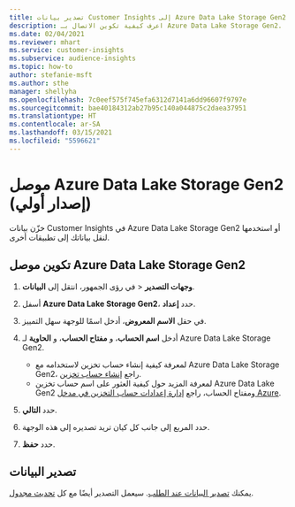 ```yaml
---
title: تصدير بيانات Customer Insights إلى Azure Data Lake Storage Gen2
description: اعرف كيفية تكوين الاتصال بـ Azure Data Lake Storage Gen2.
ms.date: 02/04/2021
ms.reviewer: mhart
ms.service: customer-insights
ms.subservice: audience-insights
ms.topic: how-to
author: stefanie-msft
ms.author: sthe
manager: shellyha
ms.openlocfilehash: 7c0eef575f745efa6312d7141a6dd96607f9797e
ms.sourcegitcommit: bae40184312ab27b95c140a044875c2daea37951
ms.translationtype: HT
ms.contentlocale: ar-SA
ms.lasthandoff: 03/15/2021
ms.locfileid: "5596621"
---
```

# <a name="connector-for-azure-data-lake-storage-gen2-preview"></a>موصل Azure Data Lake Storage Gen2 (إصدار أولي)

خزّن بيانات Customer Insights في Azure Data Lake Storage Gen2 أو استخدمها لنقل بياناتك إلى تطبيقات أخرى.

## <a name="configure-the-connector-for-azure-data-lake-storage-gen2"></a>تكوين موصل Azure Data Lake Storage Gen2

1. في رؤى الجمهور، انتقل إلى **البيانات‏‎** > **وجهات التصدير‬**.

1. أسفل **Azure Data Lake Storage Gen2**، حدد **إعداد‏‎**.

1. في حقل **الاسم المعروض**، أدخل اسمًا للوجهة سهل التمييز.

1. أدخل **اسم الحساب**، و **مفتاح الحساب**، و **الحاوية** لـ Azure Data Lake Storage Gen2.
    - لمعرفة كيفية إنشاء حساب تخزين لاستخدامه مع Azure Data Lake Storage Gen2، راجع [إنشاء حساب تخزين](/azure/storage/blobs/create-data-lake-storage-account). 
    - لمعرفة المزيد حول كيفية العثور على اسم حساب تخزين Azure Data Lake Gen2 ومفتاح الحساب، راجع [إدارة إعدادات حساب التخزين في مدخل Azure](/azure/storage/common/storage-account-manage).

1. حدد **التالي**.

1. حدد المربع إلى جانب كل كيان تريد تصديره إلى هذه الوجهة.

1. حدد **حفظ**.

## <a name="export-the-data"></a>تصدير البيانات

يمكنك [تصدير البيانات عند الطلب](export-destinations.md#export-data-on-demand). سيعمل التصدير أيضًا مع كل [تحديث مجدول](system.md#schedule-tab).
